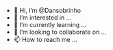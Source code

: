 - 👋 Hi, I’m @Dansobrinho
- 👀 I’m interested in ...
- 🌱 I’m currently learning ...
- 💞️ I’m looking to collaborate on ...
- 📫 How to reach me ...

<!---
Dansobrinho/Dansobrinho is a ✨ special ✨ repository because its `README.md` (this file) appears on your GitHub profile.
You can click the Preview link to take a look at your changes.
--->
